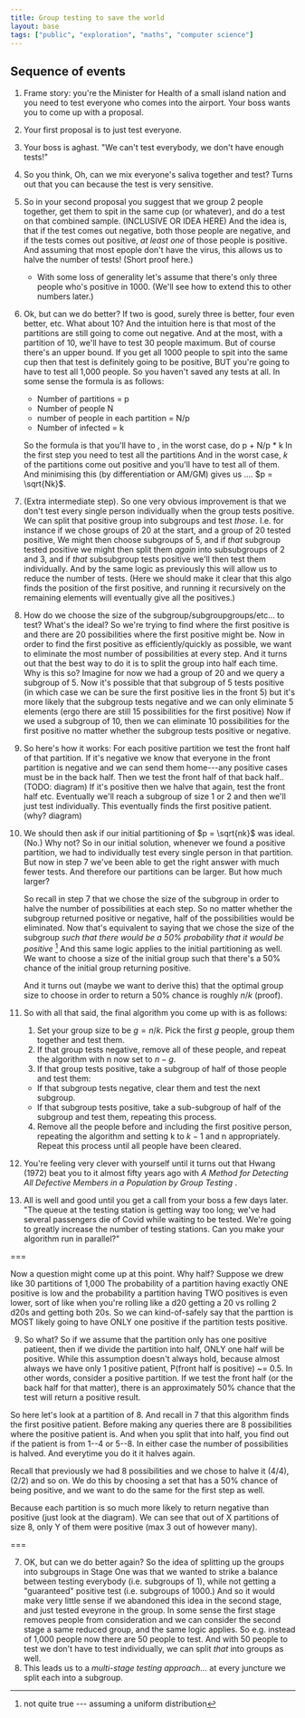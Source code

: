 ```yaml
---
title: Group testing to save the world
layout: base
tags: ["public", "exploration", "maths", "computer science"]
---
```


## Sequence of events

1. Frame story: you're the Minister for Health of a small island nation and you
   need to test everyone who comes into the airport. 
   Your boss wants you to come up with a proposal.
2. Your first proposal is to just test everyone.
3. Your boss is aghast. "We can't test everybody, we don't have enough tests!"
4. So you think, Oh, can we mix everyone's saliva together and test?
    Turns out that you can because the test is very sensitive.
5. So in your second proposal you suggest that we group 2 people together, get
   them to spit in the same cup (or whatever), and do a test on that combined
   sample. 
   (INCLUSIVE OR IDEA HERE)
   And the idea is, that if the test comes out negative, both those people are 
   negative,
   and if the tests comes out positive, *at least one* of those people is positive.
   And assuming that most epople don't have the virus, this allows us to
   halve the number of tests! (Short proof here.) 
   - With some loss of generality let's assume that there's only three people
     who's positive in 1000. (We'll see how to extend this to other numbers later.)
6. Ok, but can we do better? If two is good, surely three is better, four even
   better, etc. What about 10? And the intuition here is that most of the
   partitions are still going to come out negative.
   And at the most, with a partition of 10, we'll have to test 30 people maximum.
   But of course there's an upper bound. If you get all 1000 people to spit into
   the same cup then that test is definitely going to be positive, BUT you're
   going to have to test all 1,000 people. So you haven't saved any tests at
   all.
   In some sense the formula is as follows:
   - Number of partitions = p
   - Number of people N
   - number of people in each partition = N/p
   - Number of infected = k
   
   So the formula is that you'll have to , in the worst case,
   do
   p + N/p * k
   In the first step you need to test all the partitions
   And in the worst case, *k* of the partitions come out positive and you'll
   have to test all of them.
   And minimising this (by differentiation or AM/GM)
   gives us .... $p = \sqrt{Nk}$.
6. (Extra intermediate step). 
    So one very obvious improvement is that we don't test every single person individually when the group tests positive.
    We can split that positive group into subgroups and test *those*. 
    I.e. for instance if we chose groups of 20 at the start,
    and a group of 20 tested positive,
    We might then choose subgroups of 5,
    and if *that* subgroup tested positive we might then split them 
    *again* into subsubgroups of 2 and 3,
    and if *that* subsubgroup tests positive we'll then test them individually.
    And by the same logic as previously this will allow us to reduce the number of tests.
    (Here we should make it clear that this algo finds the position of
    the first positive, and running it recursively on the remaining
    elements will eventually give all the positives.)
7. How do we choose the size of the subgroup/subgroupgroups/etc... to test? 
    What's the ideal? 
    So we're trying to find where the first positive is and there are 20
    possibilities where the first positive might be.
    Now in order to find the first positive as efficiently/quickly as possible,
    we want to eliminate the most number of possibilities at every step.
    And it turns out that the best way to do it is to split the group into half each
    time.
    Why is this so?
    Imagine for now we had a group of 20 and we query a subgroup of 5.
    Now it's possible that that subgroup of 5 tests positive
    (in which case we can be sure the first positive lies in the front 5)
    but it's more likely that the subgroup tests negative
    and we can only eliminate 5 elements 
    (ergo there are still 15 possibilities for the first positive)
    Now if we used a subgroup of 10, then we can eliminate 10 possibilities 
    for the first positive
    no matter whether the subgroup tests positive or negative.
8. So here's how it works: 
    For each positive partition we test
    the front half of that partition. 
    If it's negative we know that everyone in the
    front partition is negative and we can send them home---any positive
    cases must be in the back half. 
    Then we test the front half of that back half..
    (TODO: diagram)
    If it's positive then we halve that again, test the front half etc.
    Eventually we'll reach a subgroup of size 1 or 2 and then we'll just test individually.
    This eventually finds the first positive patient. (why? diagram)
9. We should then ask if our initial partitioning of $p = \sqrt{nk}$ was ideal.
    (No.) Why not? 
    So in our initial solution, whenever we found a positive
    partition, we had to individually test every single person in that partition.
    But now in step 7 we've been able to get the right answer with much fewer tests.
    And therefore our partitions can be larger.
    But how much larger?

    So recall in step 7 that we chose the size of the subgroup in order to halve
    the number of possibilities at each step.
    So no matter whether the subgroup returned positive or negative, half of
    the possibilities would be eliminated.
    Now that's equivalent to saying that we chose the size of the subgroup
    *such that there would be a 50% probability that it would be positive* [^0]
    And this same logic applies to the initial partitioning as well.
    We want to choose a size of the initial group such that there's a 50%
    chance of the initial group returning positive.

    [^0]: not quite true --- assuming a uniform distribution

    And it turns out (maybe we want to derive this) that the optimal group size
    to choose in order to return a 50% chance is roughly $n/k$ (proof).
11. So with all that said, the final algorithm you come up with is as follows:
    1. Set your group size to be $g = n/k$. Pick the first $g$ people, group them together and
    test them.
    2. If that group tests negative, remove all of these people, and repeat the algorithm with n now set to $n-g$.
    3. If that group tests positive, take a subgroup of half of those people and test
    them: 
    - If that subgroup tests negative, clear them and test the next subgroup.
    - If that subgroup tests positive, take a sub-subgroup of half of the subgroup
        and test them, repeating this process.
    4. Remove all the people before and including the first positive person, repeating the algorithm and setting k to $k-1$ and n appropriately. Repeat this process until all people have been cleared.

12. You're feeling very clever with yourself until it turns out that Hwang
    (1972) beat you to it almost fifty years ago with 
    _A Method for Detecting All Defective Members in a Population by Group Testing_ .

13. All is well and good until you get a call from your boss a few days later.
"The queue at the testing station is getting way too long; 
we've had several passengers die of Covid while waiting to be tested.
We're going to greatly increase the number of testing stations.
Can you make your algorithm run in parallel?"


=== 


Now a question might come up at this point. Why half?
Suppose we drew like 30 partitions of 1,000
The probability of a partition having exactly ONE positive is low
and the probability a partition having TWO positives is even lower,
sort of like when you're rolling like a d20 getting a 20 vs rolling 2 d20s and
getting both 20s. So we can kind-of-safely say that the parttion is MOST likely
going to have ONLY one positive if the partition tests positive.

9. So what? So if we assume that the partition only has one positive patieent,
then if we divide the partition into half, ONLY one half will be positive.
While this assumption doesn't always hold, because almost always we have
only 1 positive patient,
P(front half is positive) ~= 0.5.
In other words, consider a positive partition. If we test the front half (or the
back half for that matter), there is an approximately 50% chance that the test will return a positive result.

So here let's look at a partition of 8. And recall in 7 that this algorithm
finds the first positive patient. Before making any queries there are 8
possibilities where the positive patient is.
And when you split that into half, you find out if the patient is from 1--4 or
5--8. In either case the number of possibilities is halved. 
And everytime you do it it halves again.

Recall that previously we had 8 possibilities and we chose to halve it (4/4),
(2/2) and so on. We do this by choosing a set that has a 50% chance of being
positive, and we want to do the same for the first step as well.

Because each partition is so much more likely to return negative
than positive (just look at the diagram). We can see that out of X partitions of
size 8, only Y of them were positive (max 3 out of however many).

===

7. OK, but can we do better again?  So the idea of splitting up the groups into
subgroups in Stage One was that we wanted to strike a balance between
testing everybody (i.e. subgroups of 1), while not getting a "guaranteed"
positive test (i.e. subgroups of 1000.)
And so it would make very little sense if we abandoned this idea in the second
stage, and just tested eveyrone in the group.
In some sense the first stage removes people from consideration and we can
consider the second stage a same reduced group, and the same logic applies.
So e.g. instead of 1,000 people now there are 50 people to test.
And with 50 people to test we don't have to test individually, we can split
*that* into groups as well. 
8. This leads us to a *multi-stage testing approach...* at every juncture we
   split each into a subgroup.


